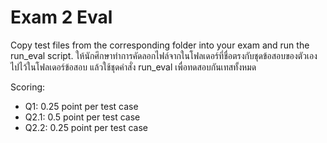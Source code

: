 # Exam 2 Eval
Copy test files from the corresponding folder into your exam and run the run_eval script.
ให้นักศึกษาทำการคัดลอกไฟล์จากในโฟลเดอร์ที่ชื่อตรงกับชุดข้อสอบของตัวเองไปไว้ในโฟลเดอร์ข้อสอบ แล้วใช้ชุดคำสั่ง run_eval เพื่อทดสอบกันเทสทั้งหมด

Scoring:
- Q1: 0.25 point per test case
- Q2.1: 0.5 point per test case
- Q2.2: 0.25 point per test case
